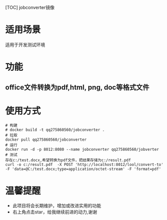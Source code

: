 [TOC]
jobconverter镜像

# 适用场景
适用于开发测试环境

# 功能
## office文件转换为pdf,html, png, doc等格式文件



# 使用方式
```
# 构建
# docker build -t qq275860560/jobconverter .
# 拉取
docker pull qq275860560/jobconverter
# 运行
docker run -d -p 8012:8080 --name jobconverter qq275860560/jobverter 
# 测试
存在c:/test.docx,希望转换为pdf文件，把结果存储为c:/result.pdf
curl -o c:/result.pdf  -X POST 'http://localhost:8012/lool/convert-to' -F 'data=@C:/test.docx;type=application/octet-stream' -F 'format=pdf'
```
 

# 温馨提醒

* 此项目将会长期维护，增加或改进实用的功能
* 右上角点击star，给我继续前进的动力,谢谢